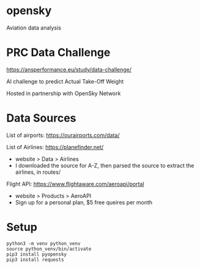 # opensky

Aviation data analysis


# PRC Data Challenge

https://ansperformance.eu/study/data-challenge/

AI challenge to predict Actual Take-Off Weight

Hosted in partnership with OpenSky Network


# Data Sources

List of airports: https://ourairports.com/data/

List of Airlines: https://planefinder.net/
- website > Data > Airlines
- I downloaded the source for A-Z, then parsed the source to extract the airlines, in routes/

Flight API: https://www.flightaware.com/aeroapi/portal
- website > Products > AeroAPI
- Sign up for a personal plan, $5 free queires per month


# Setup

```
python3 -m venv python_venv
source python_venv/bin/activate
pip3 install pyopensky
pip3 install requests
```
